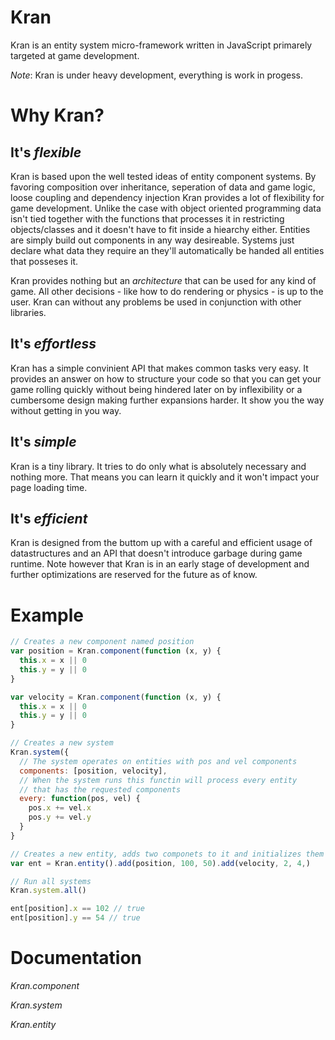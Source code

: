 Kran
====

Kran is an entity system micro-framework written in JavaScript primarely
targeted at game development.

_Note_: Kran is under heavy development, everything is work in progess.

Why Kran?
=========

It's _flexible_
------------------
Kran is based upon the well tested ideas of entity component systems. By
favoring composition over inheritance, seperation of data and game logic, loose
coupling and dependency injection Kran provides a lot of flexibility for game
development. Unlike the case with object oriented programming data isn't tied
together with the functions that processes it in restricting objects/classes
and it doesn't have to fit inside a hiearchy either. Entities are simply build
out components in any way desireable. Systems just declare what data they
require an they'll automatically be handed all entities that posseses it.

Kran provides nothing but an _architecture_ that can be used for any kind of
game. All other decisions - like how to do rendering or physics - is up to the
user. Kran can without any problems be used in conjunction with other libraries.

It's _effortless_
--------------------
Kran has a simple convinient API that makes common tasks very easy. It
provides an answer on how to structure your code so that you can get your game
rolling quickly without being hindered later on by inflexibility or a cumbersome
design making further expansions harder. It show you the way without getting in
you way.

It's _simple_
----------------
Kran is a tiny library. It tries to do only what is absolutely necessary
and nothing more. That means you can learn it quickly and it won't impact your
page loading time.

It's _efficient_
-------------------
Kran is designed from the buttom up with a careful and efficient usage of
datastructures and an API that doesn't introduce garbage during game runtime.
Note however that Kran is in an early stage of development and further optimizations
are reserved for the future as of know.


Example
======

```javascript
// Creates a new component named position
var position = Kran.component(function (x, y) {
  this.x = x || 0
  this.y = y || 0
}

var velocity = Kran.component(function (x, y) {
  this.x = x || 0
  this.y = y || 0
}

// Creates a new system
Kran.system({
  // The system operates on entities with pos and vel components
  components: [position, velocity],
  // When the system runs this functin will process every entity
  // that has the requested components
  every: function(pos, vel) {
    pos.x += vel.x
    pos.y += vel.y
  }
}

// Creates a new entity, adds two componets to it and initializes them
var ent = Kran.entity().add(position, 100, 50).add(velocity, 2, 4,)

// Run all systems
Kran.system.all()

ent[position].x == 102 // true
ent[position].y == 54 // true
```

Documentation
=============

*Kran.component*

*Kran.system*

*Kran.entity*
